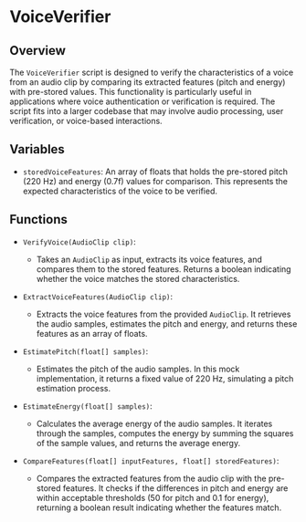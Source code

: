 # VoiceVerifier

## Overview
The `VoiceVerifier` script is designed to verify the characteristics of a voice from an audio clip by comparing its extracted features (pitch and energy) with pre-stored values. This functionality is particularly useful in applications where voice authentication or verification is required. The script fits into a larger codebase that may involve audio processing, user verification, or voice-based interactions.

## Variables
- `storedVoiceFeatures`: An array of floats that holds the pre-stored pitch (220 Hz) and energy (0.7f) values for comparison. This represents the expected characteristics of the voice to be verified.

## Functions
- `VerifyVoice(AudioClip clip)`: 
  - Takes an `AudioClip` as input, extracts its voice features, and compares them to the stored features. Returns a boolean indicating whether the voice matches the stored characteristics.

- `ExtractVoiceFeatures(AudioClip clip)`: 
  - Extracts the voice features from the provided `AudioClip`. It retrieves the audio samples, estimates the pitch and energy, and returns these features as an array of floats.

- `EstimatePitch(float[] samples)`: 
  - Estimates the pitch of the audio samples. In this mock implementation, it returns a fixed value of 220 Hz, simulating a pitch estimation process.

- `EstimateEnergy(float[] samples)`: 
  - Calculates the average energy of the audio samples. It iterates through the samples, computes the energy by summing the squares of the sample values, and returns the average energy.

- `CompareFeatures(float[] inputFeatures, float[] storedFeatures)`: 
  - Compares the extracted features from the audio clip with the pre-stored features. It checks if the differences in pitch and energy are within acceptable thresholds (50 for pitch and 0.1 for energy), returning a boolean result indicating whether the features match.